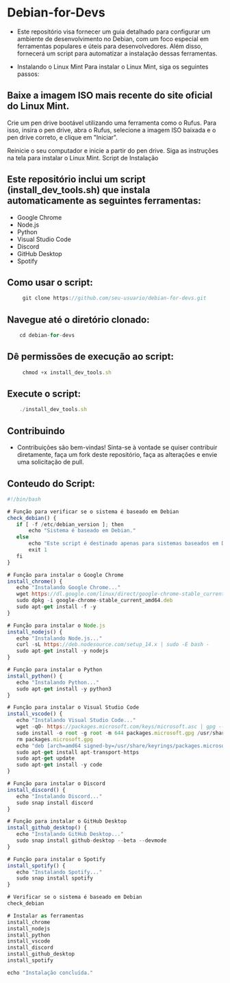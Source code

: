 # Debian-for-Devs

- Este repositório visa fornecer um guia detalhado para configurar um ambiente de desenvolvimento no Debian, com um foco especial em ferramentas populares e úteis para desenvolvedores. Além disso, fornecerá um script para automatizar a instalação dessas ferramentas.

- Instalando o Linux Mint
Para instalar o Linux Mint, siga os seguintes passos:

## Baixe a imagem ISO mais recente do site oficial do Linux Mint.

Crie um pen drive bootável utilizando uma ferramenta como o Rufus. Para isso, insira o pen drive, abra o Rufus, selecione a imagem ISO baixada e o pen drive correto, e clique em "Iniciar".

Reinicie o seu computador e inicie a partir do pen drive. Siga as instruções na tela para instalar o Linux Mint.
Script de Instalação

## Este repositório inclui um script (install_dev_tools.sh) que instala automaticamente as seguintes ferramentas:

- Google Chrome
- Node.js
- Python
- Visual Studio Code
- Discord
- GitHub Desktop
- Spotify


## Como usar o script:

```js
     git clone https://github.com/seu-usuario/debian-for-devs.git
 ```

## Navegue até o diretório clonado:

```js
    cd debian-for-devs
 ```

## Dê permissões de execução ao script:

```js
     chmod +x install_dev_tools.sh
 ```

 ## Execute o script:

 ```js
     ./install_dev_tools.sh
 ```
## Contribuindo

- Contribuições são bem-vindas! Sinta-se à vontade se quiser contribuir diretamente, faça um fork deste repositório, faça as alterações e envie uma solicitação de pull.


## Conteudo do Script:


 ```js
#!/bin/bash

# Função para verificar se o sistema é baseado em Debian
check_debian() {
    if [ -f /etc/debian_version ]; then
        echo "Sistema é baseado em Debian."
    else
        echo "Este script é destinado apenas para sistemas baseados em Debian."
        exit 1
    fi
}

# Função para instalar o Google Chrome
install_chrome() {
    echo "Instalando Google Chrome..."
    wget https://dl.google.com/linux/direct/google-chrome-stable_current_amd64.deb
    sudo dpkg -i google-chrome-stable_current_amd64.deb
    sudo apt-get install -f -y
}

# Função para instalar o Node.js
install_nodejs() {
    echo "Instalando Node.js..."
    curl -sL https://deb.nodesource.com/setup_14.x | sudo -E bash -
    sudo apt-get install -y nodejs
}

# Função para instalar o Python
install_python() {
    echo "Instalando Python..."
    sudo apt-get install -y python3
}

# Função para instalar o Visual Studio Code
install_vscode() {
    echo "Instalando Visual Studio Code..."
    wget -qO- https://packages.microsoft.com/keys/microsoft.asc | gpg --dearmor > packages.microsoft.gpg
    sudo install -o root -g root -m 644 packages.microsoft.gpg /usr/share/keyrings/
    rm packages.microsoft.gpg
    echo "deb [arch=amd64 signed-by=/usr/share/keyrings/packages.microsoft.gpg] https://packages.microsoft.com/repos/vscode stable main" | sudo tee /etc/apt/sources.list.d/vscode.list
    sudo apt-get install apt-transport-https
    sudo apt-get update
    sudo apt-get install -y code
}

# Função para instalar o Discord
install_discord() {
    echo "Instalando Discord..."
    sudo snap install discord
}

# Função para instalar o GitHub Desktop
install_github_desktop() {
    echo "Instalando GitHub Desktop..."
    sudo snap install github-desktop --beta --devmode
}

# Função para instalar o Spotify
install_spotify() {
    echo "Instalando Spotify..."
    sudo snap install spotify
}

# Verificar se o sistema é baseado em Debian
check_debian

# Instalar as ferramentas
install_chrome
install_nodejs
install_python
install_vscode
install_discord
install_github_desktop
install_spotify

echo "Instalação concluída."
 ```